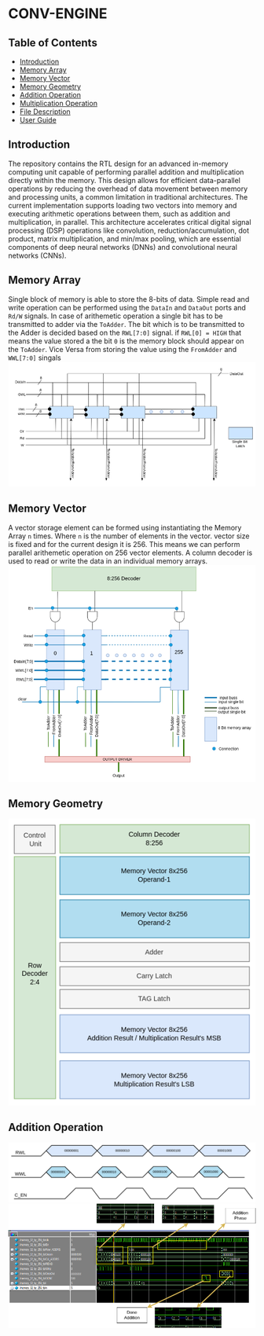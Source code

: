 # CONV-ENGINE

## Table of Contents
- [Introduction](#introduction)
- [Memory Array](#memory-array)
- [Memory Vector](#memory-vector)
- [Memory Geometry](#memory-geometry)
- [Addition Operation](#addition-operation)
- [Multiplication Operation](#multiplication-operation)
- [File Description](#file-description)
- [User Guide](#user-guide)

## Introduction
The repository contains the RTL design for an advanced in-memory computing unit capable of performing parallel addition and multiplication directly within the memory. This design allows for efficient data-parallel operations by reducing the overhead of data movement between memory and processing units, a common limitation in traditional architectures. The current implementation supports loading two vectors into memory and executing arithmetic operations between them, such as addition and multiplication, in parallel. This architecture accelerates critical digital signal processing (DSP) operations like convolution, reduction/accumulation, dot product, matrix multiplication, and min/max pooling, which are essential components of deep neural networks (DNNs) and convolutional neural networks (CNNs).
## Memory Array
Single block of memory is able to store the 8-bits of data. Simple read and write operation can be performed using the `DataIn` and `DataOut` ports and `Rd/W` signals. In case of arithemetic operation a single bit has to be transmitted to adder via the `ToAdder`. The bit which is to be transmitted to the Adder is decided based on the `RWL[7:0]` signal. if `RWL[0] = HIGH` that means the value stored a the bit `0` is the memory block should appear on the `ToAdder`. Vice Versa from storing the value using the `FromAdder` and `WWL[7:0]` singals
![Alt Text](./Schemetics/Memory_Array.png)
## Memory Vector
A vector storage element can be formed using instantiating the Memory Array `n` times. Where `n` is the number of elements in the vector. vector size is fixed and for the current design it is 256. This means we can perform parallel arithemetic operation on 256 vector elements. A column decoder is used to read or write the data in an individual memory arrays.
![Alt Text](./Schemetics/Memory_Vector.png)
## Memory Geometry
![Alt Text](./Schemetics/ISA_T.png)

## Addition Operation
![Alt Text](./Schemetics/Wave_ADD.png)
![Alt Text](./Results/vec_add.png)



